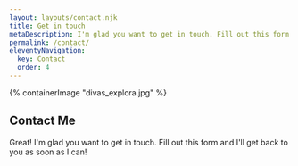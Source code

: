```yaml
---
layout: layouts/contact.njk
title: Get in touch
metaDescription: I'm glad you want to get in touch. Fill out this form and I'll get back to you as soon as I can!
permalink: /contact/
eleventyNavigation:
  key: Contact
  order: 4
---
```


<section class="section">
    {% containerImage "divas_explora.jpg" %}
    <article class="content">
    
## Contact Me

Great! I'm glad you want to get in touch. Fill out this form and I'll get back to you as soon as I can!
